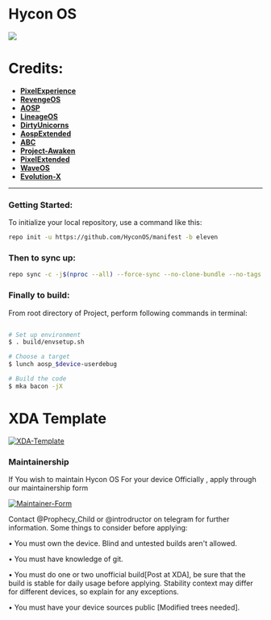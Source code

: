 # Hycon OS #
<img src="https://i.postimg.cc/NG3S1xdM/Pics-Art-01-20-07-06-57.png">

Credits:
=======
 * [**PixelExperience**](https://github.com/PixelExperience)
 * [**RevengeOS**](https://github.com/RevengeOS)
 * [**AOSP**](https://android.googlesource.com)
 * [**LineageOS**](https://github.com/LineageOS)
 * [**DirtyUnicorns**](https://github.com/dirtyunicorns)
 * [**AospExtended**](https://github.com/AospExtended)
 * [**ABC**](https://github.com/ezio84?tab=repositories)
 * [**Project-Awaken**](https://github.com/Project-Awaken)
 * [**PixelExtended**](https://github.com/PixelExtended)
 * [**WaveOS**](https://github.com/Wave-Project)
 * [**Evolution-X**](https://github.com/Evolution-X)

-----------------------------------------------------------------------------

### Getting Started: ###

To initialize your local repository, use a command like this:
```bash
repo init -u https://github.com/HyconOS/manifest -b eleven
```

### Then to sync up: ###

```bash
repo sync -c -j$(nproc --all) --force-sync --no-clone-bundle --no-tags
```

### Finally to build: ###

From root directory of Project, perform following commands in terminal:
```bash

# Set up environment
$ . build/envsetup.sh

# Choose a target
$ lunch aosp_$device-userdebug

# Build the code
$ mka bacon -jX
```
# XDA Template
[![XDA-Template](https://i.postimg.cc/rp82Qf02/XDADevelopers-button.png)](https://raw.githubusercontent.com/HyconOS/manifest/eleven/Xda)

### Maintainership ###
If You wish to maintain Hycon OS For your device Officially , apply through our maintainership form

[![Maintainer-Form](https://img.shields.io/badge/maintainership-form-red?style=for-the-badge&logo=google)](https://forms.gle/ZPv5AwP3A5uABPmY6)

Contact @Prophecy_Child or @introdructor on telegram for further information. Some things to consider before applying:

• You must own the device. Blind and untested builds aren't allowed.

• You must have knowledge of git.

• You must do one or two unofficial build[Post at XDA], be sure that the build is stable for daily usage before applying. Stability context may differ for different devices, so explain for any exceptions.

• You must have your device sources public [Modified trees needed].
